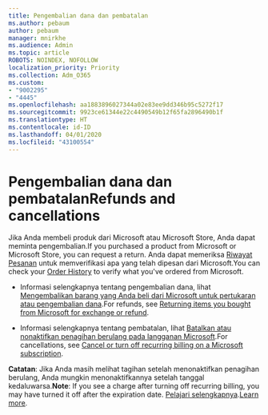 ```yaml
---
title: Pengembalian dana dan pembatalan
ms.author: pebaum
author: pebaum
manager: mnirkhe
ms.audience: Admin
ms.topic: article
ROBOTS: NOINDEX, NOFOLLOW
localization_priority: Priority
ms.collection: Adm_O365
ms.custom:
- "9002295"
- "4445"
ms.openlocfilehash: aa1883896027344a02e83ee9dd346b95c5272f17
ms.sourcegitcommit: 9923ce61344e22c4490549b12f65fa2896490b1f
ms.translationtype: HT
ms.contentlocale: id-ID
ms.lasthandoff: 04/01/2020
ms.locfileid: "43100554"
---
```

# <a name="refunds-and-cancellations"></a><span data-ttu-id="36f37-102">Pengembalian dana dan pembatalan</span><span class="sxs-lookup"><span data-stu-id="36f37-102">Refunds and cancellations</span></span>

<span data-ttu-id="36f37-103">Jika Anda membeli produk dari Microsoft atau Microsoft Store, Anda dapat meminta pengembalian.</span><span class="sxs-lookup"><span data-stu-id="36f37-103">If you purchased a product from Microsoft or Microsoft Store, you can request a return.</span></span> <span data-ttu-id="36f37-104">Anda dapat memeriksa [Riwayat Pesanan](https://account.microsoft.com/billing/orders/) untuk memverifikasi apa yang telah dipesan dari Microsoft.</span><span class="sxs-lookup"><span data-stu-id="36f37-104">You can check your [Order History](https://account.microsoft.com/billing/orders/) to verify what you've ordered from Microsoft.</span></span> 

- <span data-ttu-id="36f37-105">Informasi selengkapnya tentang pengembalian dana, lihat [Mengembalikan barang yang Anda beli dari Microsoft untuk pertukaran atau pengembalian dana](https://support.microsoft.com/help/10558).</span><span class="sxs-lookup"><span data-stu-id="36f37-105">For refunds, see [Returning items you bought from Microsoft for exchange or refund](https://support.microsoft.com/help/10558).</span></span>

- <span data-ttu-id="36f37-106">Informasi selengkapnya tentang pembatalan, lihat [Batalkan atau nonaktifkan penagihan berulang pada langganan Microsoft](https://support.microsoft.com/help/4027815).</span><span class="sxs-lookup"><span data-stu-id="36f37-106">For cancellations, see [Cancel or turn off recurring billing on a Microsoft subscription](https://support.microsoft.com/help/4027815).</span></span>

<span data-ttu-id="36f37-107">**Catatan**: Jika Anda masih melihat tagihan setelah menonaktifkan penagihan berulang, Anda mungkin menonaktifkannya setelah tanggal kedaluwarsa.</span><span class="sxs-lookup"><span data-stu-id="36f37-107">**Note**: If you see a charge after turning off recurring billing, you may have turned it off after the expiration date.</span></span> <span data-ttu-id="36f37-108">[Pelajari selengkapnya](https://support.microsoft.com/help/10640).</span><span class="sxs-lookup"><span data-stu-id="36f37-108">[Learn more](https://support.microsoft.com/help/10640).</span></span> 